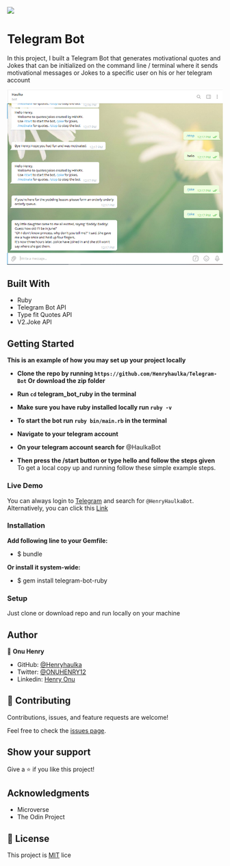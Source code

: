 ![](https://img.shields.io/badge/Microverse-blueviolet)

# Telegram Bot
In this project, I  built a Telegram Bot that generates motivational quotes and Jokes that can be initialized on the command line / terminal where it sends motivational messages or Jokes to a specific user on his or her telegram account


![screenshot](/img/bot.png)

## Built With

- Ruby
- Telegram Bot API
- Type fit Quotes API
- V2.Joke API

## Getting Started

**This is an example of how you may set up your project locally**
- **Clone the repo by running `https://github.com/Henryhaulka/Telegram-Bot` Or download the zip folder**

- **Run `cd` telegram_bot_ruby in the terminal**
- **Make sure you have ruby installed locally run `ruby -v`**
- **To start the bot run `ruby bin/main.rb` in the terminal**
- **Navigate to your telegram account**
- **On your telegram account search for**
    @HaulkaBot
- **Then press the /start button or type hello  and follow the steps given**
To get a local copy up and running follow these simple example steps.

### Live Demo
You can always login to [Telegram](https://web.telegram.org/) and search for `@HenryHaulkaBot`. Alternatively, you can click this [Link](http://t.me/HenryHaulkaBot)

### Installation

**Add following line to your Gemfile:**

- $ bundle

**Or install it system-wide:**

- $ gem install telegram-bot-ruby

### Setup

Just clone or download repo and run locally on your machine


## Author


👤 **Onu Henry**

- GitHub: [@Henryhaulka](https://github.com/Henryhaulka)
- Twitter: [@ONUHENRY12](https://twitter.com/ONUHENRY12)
- Linkedin: [Henry Onu](https://www.linkedin.com/in/henry-onu-9a15b11b6/)

## 🤝 Contributing

Contributions, issues, and feature requests are welcome!

Feel free to check the [issues page](https://github.com/Henryhaulka/Telegram-Bot/issues).

## Show your support

Give a ⭐️ if you like this project!

## Acknowledgments

- Microverse
- The Odin Project

## 📝 License


This project is [MIT](./LICENSE) lice
